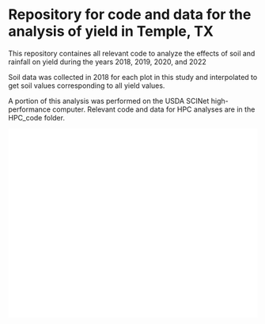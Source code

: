 # Repository for code and data for the analysis of yield in Temple, TX
This repository containes all relevant code to analyze the effects of soil and rainfall on yield during the years 2018, 2019, 2020, and 2022

Soil data was collected in 2018 for each plot in this study and interpolated to get soil values corresponding to all yield values.

A portion of this analysis was performed on the USDA SCINet high-performance computer. Relevant code and data for HPC analyses are in the HPC_code folder.

![Plots and treatments for all five fields in this study](./Output/Figures/Plots_figure.jpg)